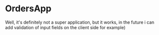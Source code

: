 # OrdersApp
Well, it's definitely not a super application, but it works, in the future i can add validation of input fields on the client side for example)
